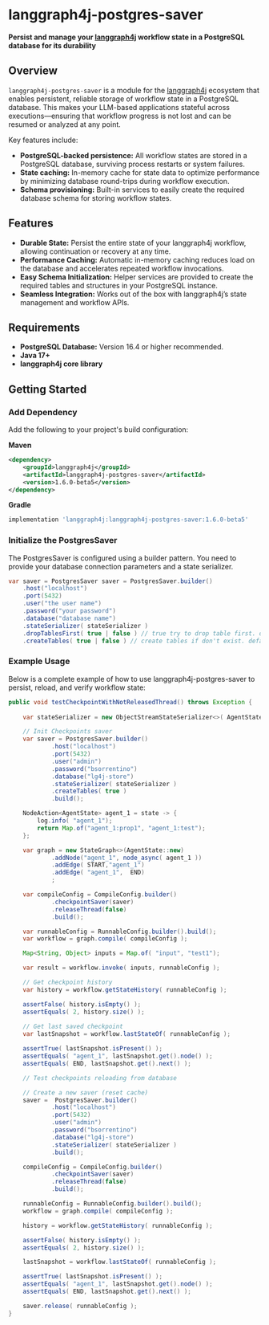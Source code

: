 # langgraph4j-postgres-saver

**Persist and manage your [langgraph4j](https://github.com/langgraph4j/langgraph4j) workflow state in a PostgreSQL database for its durability**

## Overview

`langgraph4j-postgres-saver` is a module for the [langgraph4j](https://github.com/langgraph4j/langgraph4j) ecosystem that enables persistent, reliable storage of workflow state in a PostgreSQL database. This makes your LLM-based applications stateful across executions—ensuring that workflow progress is not lost and can be resumed or analyzed at any point.

Key features include:
- **PostgreSQL-backed persistence:** All workflow states are stored in a PostgreSQL database, surviving process restarts or system failures.
- **State caching:** In-memory cache for state data to optimize performance by minimizing database round-trips during workflow execution.
- **Schema provisioning:** Built-in services to easily create the required database schema for storing workflow states.

## Features

- **Durable State:** Persist the entire state of your langgraph4j workflow, allowing continuation or recovery at any time.
- **Performance Caching:** Automatic in-memory caching reduces load on the database and accelerates repeated workflow invocations.
- **Easy Schema Initialization:** Helper services are provided to create the required tables and structures in your PostgreSQL instance.
- **Seamless Integration:** Works out of the box with langgraph4j’s state management and workflow APIs.

## Requirements

- **PostgreSQL Database:** Version 16.4 or higher recommended.
- **Java 17+**
- **langgraph4j core library**

## Getting Started

### Add Dependency

Add the following to your project's build configuration:

**Maven**
```xml
<dependency>
    <groupId>langgraph4j</groupId>
    <artifactId>langgraph4j-postgres-saver</artifactId>
    <version>1.6.0-beta5</version>
</dependency>
```

**Gradle**
```gradle
implementation 'langgraph4j:langgraph4j-postgres-saver:1.6.0-beta5'
```

### Initialize the PostgresSaver

The PostgresSaver is configured using a builder pattern. You need to provide your database connection parameters and a state serializer.

```java
var saver = PostgresSaver saver = PostgresSaver.builder()
    .host("localhost")
    .port(5432)
    .user("the user name")
    .password("your password")
    .database("database name")
    .stateSerializer( stateSerializer )
    .dropTablesFirst( true | false ) // true try to drop table first. default is false
    .createTables( true | false ) // create tables if don't exist. default is false except if dropTablesFirst = true
```

### Example Usage

Below is a complete example of how to use langgraph4j-postgres-saver to persist, reload, and verify workflow state:

```java
public void testCheckpointWithNotReleasedThread() throws Exception {
    
    var stateSerializer = new ObjectStreamStateSerializer<>( AgentState::new );

    // Init Checkpoints saver
    var saver = PostgresSaver.builder()
            .host("localhost")
            .port(5432)
            .user("admin")
            .password("bsorrentino")
            .database("lg4j-store")
            .stateSerializer( stateSerializer )
            .createTables( true )
            .build();

    NodeAction<AgentState> agent_1 = state -> {
        log.info( "agent_1");
        return Map.of("agent_1:prop1", "agent_1:test");
    };

    var graph = new StateGraph<>(AgentState::new)
            .addNode("agent_1", node_async( agent_1 ))
            .addEdge( START,"agent_1")
            .addEdge( "agent_1",  END)
            ;

    var compileConfig = CompileConfig.builder()
            .checkpointSaver(saver)
            .releaseThread(false)
            .build();

    var runnableConfig = RunnableConfig.builder().build();
    var workflow = graph.compile( compileConfig );

    Map<String, Object> inputs = Map.of( "input", "test1");

    var result = workflow.invoke( inputs, runnableConfig );

    // Get checkpoint history
    var history = workflow.getStateHistory( runnableConfig ); 

    assertFalse( history.isEmpty() );
    assertEquals( 2, history.size() );
    
    // Get last saved checkpoint
    var lastSnapshot = workflow.lastStateOf( runnableConfig );

    assertTrue( lastSnapshot.isPresent() );
    assertEquals( "agent_1", lastSnapshot.get().node() );
    assertEquals( END, lastSnapshot.get().next() );

    // Test checkpoints reloading from database

    // Create a new saver (reset cache)
    saver =  PostgresSaver.builder()
            .host("localhost")
            .port(5432)
            .user("admin")
            .password("bsorrentino")
            .database("lg4j-store")
            .stateSerializer( stateSerializer )
            .build();

    compileConfig = CompileConfig.builder()
            .checkpointSaver(saver)
            .releaseThread(false)
            .build();

    runnableConfig = RunnableConfig.builder().build();
    workflow = graph.compile( compileConfig );

    history = workflow.getStateHistory( runnableConfig );

    assertFalse( history.isEmpty() );
    assertEquals( 2, history.size() );

    lastSnapshot = workflow.lastStateOf( runnableConfig );

    assertTrue( lastSnapshot.isPresent() );
    assertEquals( "agent_1", lastSnapshot.get().node() );
    assertEquals( END, lastSnapshot.get().next() );

    saver.release( runnableConfig );
}
```
